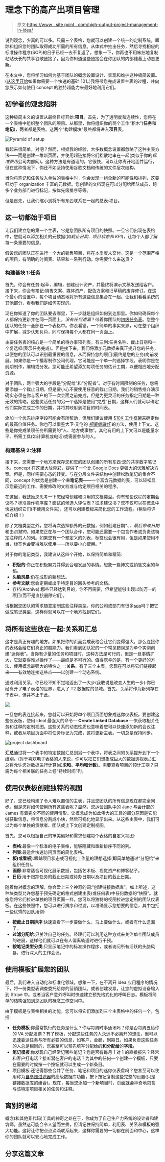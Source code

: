 # 理念下的高产出项目管理

> 原文:[https://www . site point . com/high-output-project-management-in-idea/](https://www.sitepoint.com/high-output-project-management-in-notion/)

说到观念，少真的可以多。只需三个表格，您就可以创建一个统一的定制系统，跟踪和组织您的团队取得成功所需的所有信息。从体式中抽出任务，然后寻找相应的标准操作程序(SOP)的日子已经一去不复返了。想象一下，你再也不用笨拙地复制粘贴长长的共享谷歌链接了，因为你知道这些链接会在你团队的内部维基上动态更新。

在本文中，您将学习如何为基于团队的概念设置设计、实现和维护这种极简设置。([从这里开始](https://radreads.co/notion-tutorial/)如果你需要一个快速的基础 101。)我将带您完成设置主表的过程，并向您展示如何使用 concept 的独特超能力来最好地利用它们。

## 初学者的观念陷阱

这种极简主义的设置从最终目标开始:**项目**。首先，为了透明度和连续性，您将在一个表格中组织整个团队的项目。从那里，你将组织你的两个工作“积木”(**任务**和**笔记**)，两者都是表格。这两个“构建模块”最终都将进入**项目**表。

![Pyramid of setup](../Images/111a18475806318b44e1b86524a42f7a.png)

看起来很简单，对吧？然而，根据我的经验，大多数概念设置都忽略了这种主表方法——而是创建一堆新页面，并使用超链接将它们松散地串在一起(类似于你的*标准费用*公司内部网)。这种方法是有道理的。它很快，可以让你离开地面并运行，但在这种情况下，你还不如坚持使用谷歌文档和传统的文件层次结构。

当你将笔记和任务放入单独的表格中时，你会发现一组全新的可能性和排列，这要归功于 organization 丰富的元数据。您创建的文档现在可以分配给团队成员，跨多个业务部门进行标记，按优先级排序等等。

但是首先，让我们缩小到将所有东西联系在一起的总表:项目。

## 这一切都始于项目

让我们建立您的第一个主表，它是您团队所有项目的快照。一旦它们出现在表格中，您就可以添加相关的元数据(如*截止日期、项目状态和 KPI*)，让每个人都了解每一条重要的信息。

假设您的团队正在进行一个大的销售项目，将在本季度末交付。这是一个范围严格的项目，有明确的时间表、结果和一系列行动。你需要什么来送货？

### 构建基块 1:任务

首先，你会有任务:起草，编辑，创建设计资产，并最终将演示文稿发送给客户。接下来，你会有笔记:销售文案、媒体资产、配色方案和旧草稿的废弃修订。在这个最小的设置中，每个项目动态地将所有这些信息集合在一起。让我们看看系统的其他部分，看看我们是如何实现的。

现在你知道了你的团队要去哪里，下一步就是组织如何到达那里。你如何确保每个人都保持更新并在同一页面上，*没有任何遗漏*？带着你团队的[初级任务表](https://www.youtube.com/watch?v=ZlmGbujysS0&t=9s)。您整个团队的任务—全部在一个表格中。你没看错。一个简单的事实来源，可在整个组织中扩展，减少认知负荷，同时保持每个人都在同一页面上。

主要任务表的核心是一个简单的待办事项列表，有三列:任务名称、截止日期和一个复选框(表示任务完成)。但是接下来，我们将添加元数据来真正提升您的任务，以便您的团队可以识别最重要的信息，从而保持您的项目(最终是您的业务)向前发展。如果你是一个播客制作公司代理，它可能是一个单一的选择字段，表明你是在前期制作，编辑或分发。您可能还希望添加每项任务的估计工期，以便相应地分配资源。

对于团队，两个强大的字段是“分配给”和“分配者”。对于有时间限制的任务，您需要添加一个截止日期，但是要小心不要使用任意的截止日期。我们的销售推介演示确实必须在你与客户的下一次会面之前完成，但是为更灵活的任务指定日期是一种无效的策略。这些灵活任务的另一个选择是使用“完成”日期，这样人们就可以确定他们实际完成工作的日期，并将其映射到项目的时间表。

添加一个优先排序字段可能会有所帮助，但我们建议使用 [$10K 工作框架](http://radreads.co/10k)来确定你的最高价值任务。你也可以借鉴大卫·艾伦的 *[把事情做好](https://youtu.be/4YspgkLRsrs)* 的方法，使用上下文。这些是你完成某项任务所需要的“人、地方或事物”。其他有用的上下文可以是能量水平、所需工具(如计算机或电话)或需要参与的人。

### 构建基块 2:注释

接下来，您需要一个地方来保存您和您的团队创建的所有东西:您的共享数字笔记本。concept 在这里大放异彩，提供了一个比 Google Docs 更强大的优雅解决方案。但是，同样需要心态的转变。与在分层文件夹结构中创建松散笔记的集合不同，concept 的优势是创建一个**主笔记表**——一个富含元数据的表，可以轻松显示您最近的工作、需要修改的文档或与给定项目相关的程序。

在这里，我鼓励您思考一下您经常创建和引用的文档类型。你有预设议程的定期会议吗？标准操作程序库？面试的候选人评估表？征求建议书？您不仅可以在概念中快速组织它们(不使用文件夹)，还可以创建模板来简化您的工作流程。(稍后将详细介绍！)

除了文档类型之外，您将再次选择额外的元数据，例如创建日期*、*、最后修改日期*和由*创建的*。如果您正在与一个团队合作，您可能还需要一个包含作者或负责该特定注释的人的列。如果您有一个预定义的列表，标签也会很有用，但是如果使用不当，标签也会变得难以使用——所以要小心使用。*

对于你的笔记类型，我建议从这四个开始，以保持简单和精简:

*   **积极的**:你正在积极努力并得到合理发展的事情。想象一篇博文或销售文案的草稿。
*   **头脑风暴**:仍在成形的新想法。
*   **参考文献**:您会定期或出于特定目的回头参考的文档。
*   存档(Archive):那些已经达到目的，你不再需要，但希望能够出现以防万一的项目(而不是直接删除它们)。

请根据您团队的需求随意定制这些注释类型。你的公司或部门有很多[sop](https://mariepoulin.com/blog/notion-office-hours-scaling-your-business-%f0%9f%93%88/)吗？把它做成笔记类型，这样你就可以在一个地方找到它们。

## 将所有这些放在一起:关系和汇总

这才是真正有趣的地方。如果把你的页面变成表格会让它们变得强大，那么连接你的表格会给它们真正的超能力。我们看到团队犯的一个常见错误是为单个实例创建“迷你表”。当你有少量的任务和项目时，这种方法是可行的，但是一旦事情扩大，它就变得难以操作了——最终是不可行的。值得庆幸的是，有一个更好的方法，使用概念最强大的特性之一:**关系**。有了三个主表，您现在可以将它们链接起来——有效地连接这些点——以创建一个动态系统。

通过利用关系，你已经不知不觉地迈出了一大步(我敢说是改变人生的一步):你已经离开了电子表格的世界，进入了 T2 数据库的领域。首先，关系将作为新列存在于表中，但并不止于此。

![](../Images/cd13ee21e0172d7216bf888e715884f8.png)

一旦您的表连接起来，您就可以开始将单个项目页面想象成迷你仪表板。要创建这些仪表板，使用 ideal 最强大的命令— **Create Linked Database** —来获取相关任务和注释的定制视图。这些关系的动态性质也意味着您可以快速添加新的会议注释，或者从项目页面中将任务标记为完成，这将更新主表。一切总是保持同步。

![project dashboard](../Images/41ef5ea9e9eaf01e184532ba9134572f.png)

**汇总**通过将一个表中的特定数据汇总到另一个表中，将表之间的关系提升到下一个级别。(对于喜欢电子表格的人来说，你可以把它们想象成巨大的数据透视表。)汇总将允许您对数据进行计算(如**求和、平均和计数**)。需要查看项目的预计工期？只需为每个相关联的任务上卷“持续时间”列。

## 使用仪表板创建独特的视图

好了，您已经构建了令人难以置信的主表，并且您团队的所有信息现在都完全同步。但是您将如何使用所有这些表呢？显然，您运营团队中的 Jane 与会计部的 James 有着完全不同的使用情形。让概念成为如此伟大的工具的部分原因是它能够获取信息，将信息分割成小块，然后可视化地显示出来。从这些主表中，我们可以为每个单独的贡献者、团队或上下文创建定制视图。

首先，您可以根据自己的审美偏好和需求创建每个表格的自定义视图:

*   **表格**:最像一个标准的电子表格，能够隐藏和重新排序不同的列。
*   **列表**:最适合快速访问页面的简化表格。
*   **板(或看板)**:跟踪项目状态或可视化工作量的理想选择(即简单地通过“分配给”来组织任务)。
*   **画廊**:非常适合可视化展示数据，包括艺术板、视觉资产和博客帖子。
*   **日历**:用于跟踪任务的截止日期或待办日期以及项目的截止日期。

随着你对概念的理解，你会爱上三个神奇的词:“创建链接数据库”。如上所述，这种块类型允许您基于预先确定的格式创建主表(或任何表)中任何数据的“快照”。就像您将它们拉进单独的项目页面一样，您可以将独特的视图拉进您定制的团队仪表板。在这些快照中，您可以进行排序和过滤，以准确显示您想要的信息，其中包括一些优秀的团队用例:

*   **按截止日期排序**:快速查看下一步要做什么，马上要做什么，或者有什么遗漏了。
*   **过滤分配给**:只关注自己的任务。经理们可以利用这种方式来关注单个团队成员的进展，这样他们就可以在有人偏离轨道时进行干预。
*   **按笔记类型分类**:只显示笔记中的标准操作程序，或者访问所有活跃的头脑风暴，进行深入的工作会议。

## 使用模板扩展您的团队

最后，我们进入自动化和标准化领域。想象一下，在不离开 idea 应用程序的情况下，将一份类型表调查委托给你的营销团队。或者创建发票，让您的虚拟设备输入到 Stripe 中。或者当客户意外呼叫时快速建立预先格式化的呼叫日志。模板将简单的结构强加到您团队的概念工作空间中。

由于模板是与表格相关的功能，您可以将它们添加到三个主表格中的任何一个，包括:

*   **任务模板**:你最常执行的任务是什么？你写每周时事通讯吗？你是否每周五给你的 VA 分配发票？有了模板，分配这些任务的人永远不必离开的想法，但可以迅速委派任务与所有必要的信息，如客户，金额，到期日。如果负责这些任务的人总是相同的，您甚至可以预先填写分配给的**和分配给**的**字段。**
*   **笔记模板**:你发现自己经常记哪些笔记？您是否有每月 1 对 1 的直接报告？经常和客户打电话？接听潜在客户的电话？为其中的任何一个创建一个模板，只要在需要的时候按一个按钮就可以生成一个新条目。
*   项目模板:还记得那些合并了任务、笔记和项目的迷你仪表盘吗？您甚至可以使用称为[自参照过滤器](https://youtu.be/dLbBd-2W3so)的高级数据库功能，按下按钮复制这些完整的设置(只是链接数据库的组合)。现在，每当您添加一个新项目时，页面就会神奇地包含与该特定项目相关的任务和注释。

## 离别的思绪

概念(和其他非代码)工具的神奇之处在于，你成为了自己生产力系统的设计者和建筑师。虽然这可能会令人望而生畏，但请记住保持简单，利用表、关系和模板的强大功能。这将让你把点点滴滴联系起来，这样你需要的一切都在前面和中心，这样你的团队就可以安心地完成工作。

## 分享这篇文章